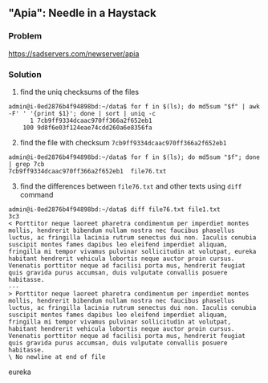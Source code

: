 ## "Apia": Needle in a Haystack

### Problem

https://sadservers.com/newserver/apia

### Solution

1. find the uniq checksums of the files

```
admin@i-0ed2876b4f94898bd:~/data$ for f in $(ls); do md5sum "$f" | awk -F' ' '{print $1}'; done | sort | uniq -c 
      1 7cb9ff9334dcaac970ff366a2f652eb1
    100 9d8f6e03f124eae74cdd260a6e8356fa
```

2. find the file with checksum `7cb9ff9334dcaac970ff366a2f652eb1`

```
admin@i-0ed2876b4f94898bd:~/data$ for f in $(ls); do md5sum "$f"; done | grep 7cb
7cb9ff9334dcaac970ff366a2f652eb1  file76.txt
```

3. find the differences between `file76.txt` and other texts using `diff` command

```
admin@i-0ed2876b4f94898bd:~/data$ diff file76.txt file1.txt 
3c3
< Porttitor neque laoreet pharetra condimentum per imperdiet montes mollis, hendrerit bibendum nullam nostra nec faucibus phasellus luctus, ac fringilla lacinia rutrum senectus dui non. Iaculis conubia suscipit montes fames dapibus leo eleifend imperdiet aliquam, fringilla mi tempor vivamus pulvinar sollicitudin at volutpat, eureka habitant hendrerit vehicula lobortis neque auctor proin cursus. Venenatis porttitor neque ad facilisi porta mus, hendrerit feugiat quis gravida purus accumsan, duis vulputate convallis posuere habitasse.
---
> Porttitor neque laoreet pharetra condimentum per imperdiet montes mollis, hendrerit bibendum nullam nostra nec faucibus phasellus luctus, ac fringilla lacinia rutrum senectus dui non. Iaculis conubia suscipit montes fames dapibus leo eleifend imperdiet aliquam, fringilla mi tempor vivamus pulvinar sollicitudin at volutpat, habitant hendrerit vehicula lobortis neque auctor proin cursus. Venenatis porttitor neque ad facilisi porta mus, hendrerit feugiat quis gravida purus accumsan, duis vulputate convallis posuere habitasse.
\ No newline at end of file
```

eureka
